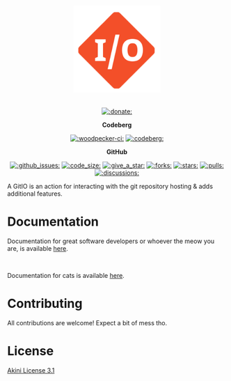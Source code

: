 <p align="center" style="white-space: pre-line;">
  <a href="https://gitio.chimmie.k.vu" class="no-highlight">
    <img src="docs/gitio.png" width="200" alt=":gitio-splash:" class="splash">
  </a>
</p>

<p align="center" class="no-highlight">
  <a href="https://liberapay.com/chimmie/donate"><img alt=":donate:" src="https://liberapay.com/assets/widgets/donate.svg"></a>
</p>

<p align="center">
  <b>Codeberg</b>
</p>

<p align="center" class="no-highlight">
  <a href="https://ci.codeberg.org/repos/12564"><img alt=":woodpecker-ci:" src="https://ci.codeberg.org/api/badges/12564/status.svg" height="20" /></a>
  <a href="https://codeberg.org/GamePlayer-8/gitio"><img alt=":codeberg:" src="https://codeberg.org/Codeberg/GetItOnCodeberg/media/branch/main/get-it-on-neon-blue.png" height="20" /></a>
</p>
<p align="center">
  <b>GitHub</b>
</p>

<p align="center" class="no-highlight">
  <a href="issues"><img alt=":github_issues:" src="https://img.shields.io/github/issues/GamePlayer-8/gitio" height="20" /></a>
  <a href="discussions"><img alt=":code_size:" src="https://img.shields.io/github/languages/code-size/GamePlayer-8/gitio" height="20" /></a>
  <a href="https://github.com/GamePlayer-8/gitio"><img alt=":give_a_star:" src="https://img.shields.io/badge/Give_a-Star_⭐-green" height="20" /></a>
  <a href="https://github.com/GamePlayer-8/gitio"><img alt=":forks:" src="https://img.shields.io/github/forks/GamePlayer-8/gitio" height="20" /></a>
  <a href="https://github.com/GamePlayer-8/gitio"><img alt=":stars:" src="https://img.shields.io/github/stars/GamePlayer-8/gitio" height="20" /></a>
  <a href="pulls"><img alt=":pulls:" src="https://img.shields.io/github/issues-pr/GamePlayer-8/gitio" height="20" /></a>
  <a href="discussions"><img alt=":discussions:" src="https://img.shields.io/github/discussions/GamePlayer-8/gitio" height="20" /></a>
</p>

A GitIO is an action for interacting with the git repository hosting & adds additional features.

# Documentation

Documentation for great software developers or whoever the meow you are, is available 
[here](https://gitio.chimmie.k.vu/documentation/index.html).

<br/>

Documentation for cats is available [here](https://gitio.chimmie.k.vu/documentation/home_cat.html).

# Contributing

All contributions are welcome! Expect a bit of mess tho.

# License

[Akini License 3.1](LICENSE.txt)
